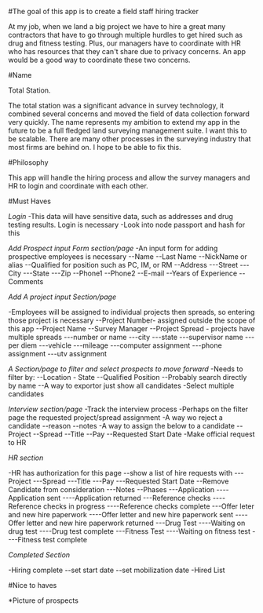 #The goal of this app is to create a field staff hiring tracker

At my job, when we land a big project we have to hire a great many contractors that have to go through multiple hurdles to get hired such as drug and fitness testing.  Plus, our managers have to coordinate with HR who has resources that they can't share due to privacy concerns.  An app would be a good way to coordinate these two concerns.

#Name 

Total Station.

  The total station was a significant advance in survey technology, it combined several concerns and moved the field of data collection forward very quickly.  The name represents my ambition to extend my app in the future to be a full fledged land surveying management suite.  I want this to be scalable.  There are many other processes in the surveying industry that most firms are behind on.  I hope to be able to fix this.

#Philosophy

This app will handle the hiring process and allow the survey managers and HR to login and coordinate with each other.  

#Must Haves

*Login*
-This data will have sensitive data, such as addresses and drug testing results. Login is necessary
-Look into node passport and hash for this

*Add Prospect input Form section/page*
-An input form for adding prospective employees is necessary
  --Name
  --Last Name
  --NickName or alias
  --Qualified for position such as PC, IM, or RM
  --Address
    ---Street
    ---City
    ---State
    ---Zip
  --Phone1
  --Phone2
  --E-mail
  --Years of Experience
  --Comments

*Add A project input Section/page*

-Employees will be assigned to individual projects then spreads, so entering those project is necessary
  --Project Number- assigned outside the scope of this app
  --Project Name
  --Survey Manager
  --Project Spread - projects have multiple spreads
    ---number or name
    ---city
    ---state
    ---supervisor name
    ---per diem
    ---vehicle
    ---mileage
    ---computer assignment
    ---phone assignment
    ---utv assignment

*A Section/page to filter and select prospects to move forward*
  -Needs to filter by:
    --Location - State
    --Qualified Position
    --Probably search directly by name
    --A way to exportor just show all candidates
  -Select multiple candidates

*Interview section/page*
  -Track the interview process
  -Perhaps on the filter page the requested project/spread assignment
  -A way wo reject a candidate
    --reason
    --notes
  -A way to assign the below to a candidate
    --Project
    --Spread
    --Title
    --Pay
    --Requested Start Date
  -Make official request to HR

*HR section*

  -HR has authorization for this page
    --show a list of hire requests with
      ---Project
      ---Spread
      ---Title
      ---Pay
      ---Requested Start Date
    --Remove Candidate from consideration
      ---Notes
    --Phases
      ---Application
        ----Application sent
        ----Application returned
      ---Reference checks
        ----Reference checks in progress
        ----Reference checks complete
      ---Offer leter and new hire paperwork
        ----Offer letter and new hire paperwork sent
        ----Offer letter and new hire paperwork returned
      ---Drug Test
        ----Waiting on drug test
        ----Drug test complete
      ---Fitness Test
        ----Waiting on fitness test
        ----Fitness test complete

*Completed Section*

  -Hiring complete
    --set start date
    --set mobilization date
  -Hired List

#Nice to haves

*Picture of prospects

